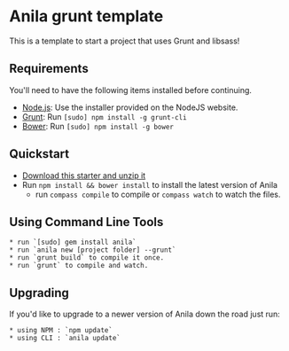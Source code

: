 # Anila grunt template

This is a template to start a project that uses Grunt and libsass!

## Requirements

You'll need to have the following items installed before continuing.

  * [Node.js](http://nodejs.org): Use the installer provided on the NodeJS website.
  * [Grunt](http://gruntjs.com/): Run `[sudo] npm install -g grunt-cli`
  * [Bower](http://bower.io): Run `[sudo] npm install -g bower`

## Quickstart
  * [Download this starter and unzip it](https://github.com/bravocado/anila-grunt-template/archive/master.zip)
  * Run `npm install && bower install` to install the latest version of Anila
	* run `compass compile` to compile or `compass watch` to watch the files.

## Using Command Line Tools
	* run `[sudo] gem install anila`
	* run `anila new [project folder] --grunt`
	* run `grunt build` to compile it once.
	* run `grunt` to compile and watch.
  

## Upgrading

If you'd like to upgrade to a newer version of Anila down the road just run:
	
	* using NPM : `npm update`
	* using CLI : `anila update`